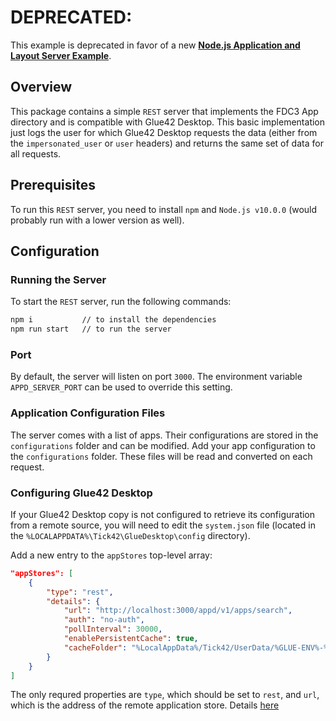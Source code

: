 # DEPRECATED:

This example is deprecated in favor of a new [**Node.js Application and Layout Server Example**](https://github.com/Tick42/rest-config-example-node-js).

## Overview

This package contains a simple `REST` server that implements the FDC3 App directory and is compatible with Glue42 Desktop. This basic implementation just logs the user for which Glue42 Desktop requests the data (either from the `impersonated_user` or `user` headers) and returns the same set of data for all requests.  

## Prerequisites

To run this `REST` server, you need to install `npm` and  `Node.js v10.0.0` (would probably run with a lower version as well).

## Configuration

### Running the Server

To start the `REST` server, run the following commands:

```cmd
npm i           // to install the dependencies
npm run start   // to run the server
```

### Port 

By default, the server will listen on port `3000`. The environment variable `APPD_SERVER_PORT` can be used to override this setting.

### Application Configuration Files

The server comes with a list of apps. Their configurations are stored in the `configurations` folder and can be modified. Add your app configuration to the `configurations` folder. These files will be read and converted on each request.

### Configuring Glue42 Desktop

If your Glue42 Desktop copy is not configured to retrieve its configuration from a remote source, you will need to edit the `system.json` file (located in the `%LOCALAPPDATA%\Tick42\GlueDesktop\config` directory).

Add a new entry to the `appStores` top-level array:

```json
"appStores": [
    {
        "type": "rest",
        "details": {
            "url": "http://localhost:3000/appd/v1/apps/search",
            "auth": "no-auth",
            "pollInterval": 30000,
            "enablePersistentCache": true,
            "cacheFolder": "%LocalAppData%/Tick42/UserData/%GLUE-ENV%-%GLUE-REGION%/gcsCache/"
        }
    }
]
```

The only requred properties are `type`, which should be set to `rest`, and `url`, which is the address of the remote application store. Details [here](https://docs.glue42.com/glue42-concepts/application-management/overview/index.html#application_stores-rest_service_app_stores)

